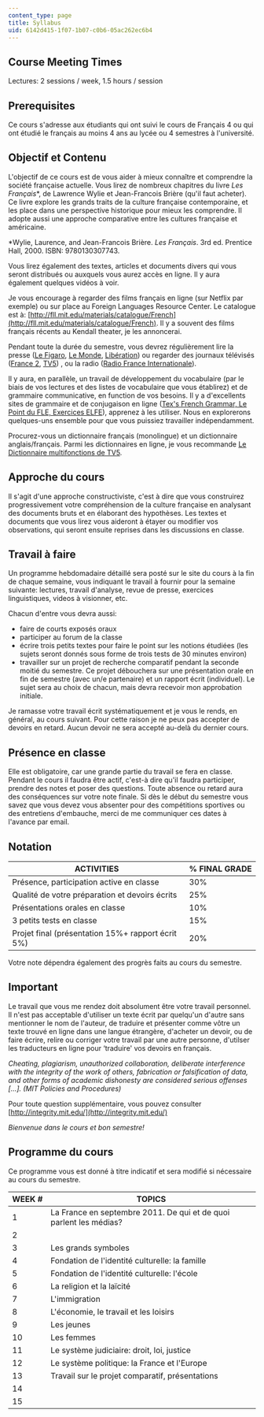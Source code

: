 ```yaml
---
content_type: page
title: Syllabus
uid: 6142d415-1f07-1b07-c0b6-05ac262ec6b4
---
```


Course Meeting Times
--------------------

Lectures: 2 sessions / week, 1.5 hours / session

Prerequisites
-------------

Ce cours s'adresse aux étudiants qui ont suivi le cours de Français 4 ou qui ont étudié le français au moins 4 ans au lycée ou 4 semestres à l'université.

Objectif et Contenu
-------------------

L'objectif de ce cours est de vous aider à mieux connaître et comprendre la société française actuelle. Vous lirez de nombreux chapitres du livre _Les Français_\*, de Lawrence Wylie et Jean-Francois Brière (qu'il faut acheter). Ce livre explore les grands traits de la culture française contemporaine, et les place dans une perspective historique pour mieux les comprendre. Il adopte aussi une approche comparative entre les cultures française et américaine.

\*Wylie, Laurence, and Jean-Francois Brière. _Les Français_. 3rd ed. Prentice Hall, 2000. ISBN: 9780130307743.

Vous lirez également des textes, articles et documents divers qui vous seront distribués ou auxquels vous aurez accès en ligne. Il y aura également quelques vidéos à voir.

Je vous encourage à regarder des films français en ligne (sur Netflix par exemple) ou sur place au Foreign Languages Resource Center. Le catalogue est à: [http://fll.mit.edu/materials/catalogue/French](http://fll.mit.edu/materials/catalogue/French). Il y a souvent des films français récents au Kendall theater, je les annoncerai.

Pendant toute la durée du semestre, vous devrez régulièrement lire la presse ([Le Figaro](http://www.lefigaro.fr/), [Le Monde](http://www.lemonde.fr/), [Libération](http://www.liberation.fr/)) ou regarder des journaux télévisés ([France 2](http://france2.fr/), [TV5](http://www.tv5.org/)) , ou la radio ([Radio France Internationale](http://www.rfi.fr/)).

Il y aura, en parallèle, un travail de développement du vocabulaire (par le biais de vos lectures et des listes de vocabulaire que vous établirez) et de grammaire communicative, en function de vos besoins. Il y a d'excellents sites de grammaire et de conjugaison en ligne ([Tex's French Grammar, Le Point du FLE, Exercices ELFE](http://www.laits.utexas.edu/tex/gr/index.html)), apprenez à les utiliser. Nous en explorerons quelques-uns ensemble pour que vous puissiez travailler indépendamment.

Procurez-vous un dictionnaire français (monolingue) et un dictionnaire anglais/français. Parmi les dictionnaires en ligne, je vous recommande [Le Dictionnaire multifonctions de TV5](http://dictionnaire.tv5.org/).

Approche du cours
-----------------

Il s'agit d'une approche constructiviste, c'est à dire que vous construirez progressivement votre compréhension de la culture française en analysant des documents bruts et en élaborant des hypothèses. Les textes et documents que vous lirez vous aideront à étayer ou modifier vos observations, qui seront ensuite reprises dans les discussions en classe.

Travail à faire
---------------

Un programme hebdomadaire détaillé sera posté sur le site du cours à la fin de chaque semaine, vous indiquant le travail à fournir pour la semaine suivante: lectures, travail d'analyse, revue de presse, exercices linguistiques, videos à visionner, etc.

Chacun d'entre vous devra aussi:

*   faire de courts exposés oraux
*   participer au forum de la classe
*   écrire trois petits textes pour faire le point sur les notions étudiées (les sujets seront donnés sous forme de trois tests de 30 minutes environ)
*   travailler sur un projet de recherche comparatif pendant la seconde moitié du semestre. Ce projet débouchera sur une présentation orale en fin de semestre (avec un/e partenaire) et un rapport écrit (individuel). Le sujet sera au choix de chacun, mais devra recevoir mon approbation initiale.

Je ramasse votre travail écrit systématiquement et je vous le rends, en général, au cours suivant. Pour cette raison je ne peux pas accepter de devoirs en retard. Aucun devoir ne sera accepté au-delà du dernier cours.

Présence en classe
------------------

Elle est obligatoire, car une grande partie du travail se fera en classe. Pendant le cours il faudra être actif, c'est-à dire qu'il faudra participer, prendre des notes et poser des questions. Toute absence ou retard aura des conséquences sur votre note finale. Si dès le début du semestre vous savez que vous devez vous absenter pour des compétitions sportives ou des entretiens d'embauche, merci de me communiquer ces dates à l'avance par email.

Notation
--------

| ACTIVITIES | % FINAL GRADE |
| --- | --- |
| Présence, participation active en classe | 30% |
| Qualité de votre préparation et devoirs écrits | 25% |
| Présentations orales en classe | 10% |
| 3 petits tests en classe | 15% |
| Projet final (présentation 15%+ rapport écrit 5%) | 20% 

Votre note dépendra également des progrès faits au cours du semestre.

Important
---------

Le travail que vous me rendez doit absolument être votre travail personnel. Il n'est pas acceptable d'utiliser un texte écrit par quelqu'un d'autre sans mentionner le nom de l'auteur, de traduire et présenter comme vôtre un texte trouvé en ligne dans une langue étrangère, d'acheter un devoir, ou de faire écrire, relire ou corriger votre travail par une autre personne, d'utilser les traducteurs en ligne pour ‘traduire' vos devoirs en français.

_Cheating, plagiarism, unauthorized collaboration, deliberate interference with the integrity of the work of others, fabrication or falsification of data, and other forms of academic dishonesty are considered serious offenses \[…\]. (MIT Policies and Procedures)_

Pour toute question supplémentaire, vous pouvez consulter [http://integrity.mit.edu/](http://integrity.mit.edu/)

_Bienvenue dans le cours et bon semestre!_

Programme du cours
------------------

Ce programme vous est donné à titre indicatif et sera modifié si nécessaire au cours du semestre.

| WEEK # | TOPICS |
| --- | --- |
| 1 | La France en septembre 2011. De qui et de quoi parlent les médias? |
| 2 |
| 3 | Les grands symboles |
| 4 | Fondation de l'identité culturelle: la famille |
| 5 | Fondation de l'identité culturelle: l'école |
| 6 | La religion et la laïcité |
| 7 | L'immigration |
| 8 | L'économie, le travail et les loisirs |
| 9 | Les jeunes |
| 10 | Les femmes |
| 11 | Le système judiciaire: droit, loi, justice |
| 12 | Le système politique: la France et l'Europe |
| 13 | Travail sur le projet comparatif, présentations |
| 14 |
| 15